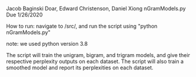 Jacob Baginski Doar, Edward Christenson, Daniel Xiong
nGramModels.py
Due 1/26/2020

How to run:
navigate to /src/, and run the script using "python nGramModels.py"

note: we used python version 3.8

The script will train the unigram, bigram, and trigram models, and give their respective perplexity outputs on each dataset.
The script will also train a smoothed model and report its perplexities on each dataset.

